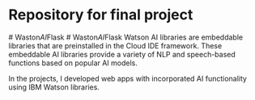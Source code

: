 # Repository for final project
#   W a s t o n _ A I _ F l a s k 
 
 #   W a s t o n _ A I _ F l a s k 
 Watson AI libraries are embeddable libraries that are preinstalled in the Cloud IDE framework. These embeddable AI libraries provide a variety of NLP and speech-based functions based on popular AI models.

In the projects, I developed web apps with incorporated AI functionality using IBM Watson libraries. 
 
